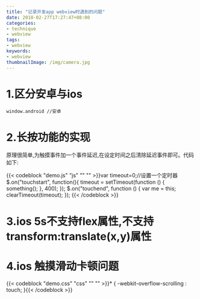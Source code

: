 ```yaml
---
title: "记录开发app webview时遇到的问题"
date: 2018-02-27T17:27:47+08:00
categories:
- technique
- webview
tags:
- webview
keywords:
- webview
thumbnailImage: /img/camera.jpg
---
```


<!--more-->

<!-- toc -->

# 1.区分安卓与ios

    window.android //安卓

# 2.长按功能的实现
原理很简单,为触摸事件加一个事件延迟,在设定时间之后清除延迟事件即可。代码如下:  

{{< codeblock "demo.js" "js" "" "" >}}var timeout=0;//设置一个定时器
$.on("touchstart", function(){
    timeout = setTimeout(function () {
        something();
    }, 400);
});
$.on("touchend", function () {
    var me = this;
    clearTimeout(timeout);
});
{{< /codeblock >}}

# 3.ios 5s不支持flex属性,不支持transform:translate(x,y)属性

# 4.ios 触摸滑动卡顿问题
{{< codeblock "demo.css" "css" "" "" >}}* {
    -webkit-overflow-scrolling : touch;
}{{< /codeblock >}}